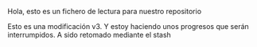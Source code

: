 Hola, esto es un fichero de lectura para nuestro repositorio

Esto es una modificación v3. Y estoy haciendo unos progresos que serán interrumpidos. A sido retomado mediante el stash
